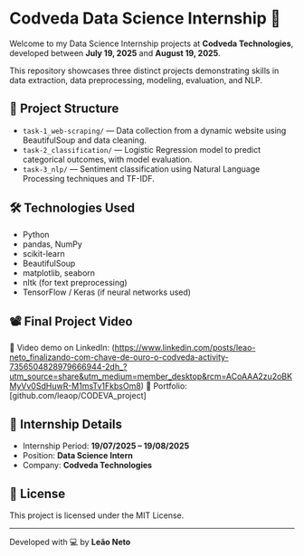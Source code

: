 # Codveda Data Science Internship 🚀

Welcome to my Data Science Internship projects at **Codveda Technologies**, developed between **July 19, 2025** and **August 19, 2025**.

This repository showcases three distinct projects demonstrating skills in data extraction, data preprocessing, modeling, evaluation, and NLP.

## 📁 Project Structure

- `task-1_web-scraping/` — Data collection from a dynamic website using BeautifulSoup and data cleaning.
- `task-2_classification/` — Logistic Regression model to predict categorical outcomes, with model evaluation.
- `task-3_nlp/` — Sentiment classification using Natural Language Processing techniques and TF-IDF.

## 🛠️ Technologies Used

- Python
- pandas, NumPy
- scikit-learn
- BeautifulSoup
- matplotlib, seaborn
- nltk (for text preprocessing)
- TensorFlow / Keras (if neural networks used)

## 📽️ Final Project Video

🔗 Video demo on LinkedIn: (https://www.linkedin.com/posts/leao-neto_finalizando-com-chave-de-ouro-o-codveda-activity-7356504828979666944-2dh_?utm_source=share&utm_medium=member_desktop&rcm=ACoAAA2zu2oBKMyVv0SdHuwR-M1msTv1FkbsOm8) 
🔗 Portfolio: [github.com/leaop/CODEVA_project]

## 📌 Internship Details

- Internship Period: **19/07/2025 – 19/08/2025**
- Position: **Data Science Intern**
- Company: **Codveda Technologies**

## 🔖 License

This project is licensed under the MIT License.

---

Developed with 💻 by **Leão Neto**
